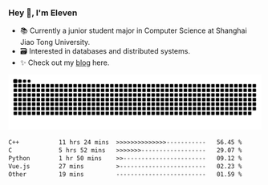 ### Hey 👋, I'm Eleven

- 📚 Currently a junior student major in Computer Science at Shanghai Jiao Tong University.
- 🗃️ Interested in databases and distributed systems.
- ✨ Check out my [blog](https://blog.eleven.wiki) here.

![github contribution grid snake animation](https://raw.githubusercontent.com/El-even-11/El-even-11/output/github-contribution-grid-snake.svg)

<!--START_SECTION:waka-->

```text
C++           11 hrs 24 mins  >>>>>>>>>>>>>>-----------   56.45 %
C             5 hrs 52 mins   >>>>>>>------------------   29.07 %
Python        1 hr 50 mins    >>-----------------------   09.12 %
Vue.js        27 mins         >------------------------   02.23 %
Other         19 mins         -------------------------   01.59 %
```

<!--END_SECTION:waka-->
